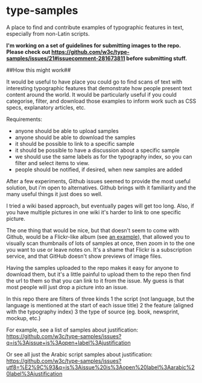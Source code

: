 # type-samples
A place to find and contribute examples of typographic features in text, especially from non-Latin scripts.

**I'm working on a set of guidelines for submitting images to the repo. Please check out https://github.com/w3c/type-samples/issues/21#issuecomment-281673811 before submitting stuff.**

##How this might work##

It would be useful to have place you could go to find scans of text with interesting typographic features that demonstrate how people present text content around the world.  It would be particularly useful if you could categorise, filter, and download those examples to inform work such as CSS specs, explanatory articles, etc.

Requirements:
- anyone should be able to upload samples
- anyone should be able to download the samples
- it should be possible to link to a specific sample 
- it should be possible to have a discussion about a specific sample
- we should use the same labels as for the typography index, so you can filter and select items to view.
- people should be notified, if desired, when new samples are added

After a few experiments, Github issues seemed to provide the most useful solution, but i'm open to alternatives. Github brings with it familiarity and the many useful things it just does so well.

I tried a wiki based approach, but eventually pages will get too long. Also, if you have multiple pictures in one wiki it's harder to link to one specific picture.

The one thing that would be nice, but that doesn't seem to come with Github, would be a Flickr-like album (see [an example](https://www.flickr.com/photos/ishida/albums/72157650248400402)), that allowed you to visually scan thumbnails of lots of samples at once, then zoom in to the one you want to use or leave notes on. It's a shame that Flickr is a subscription service, and that GitHub doesn't show previews of image files.

Having the samples uploaded to the repo makes it easy for anyone to download them, but it's a little painful to upload them to the repo then find the url to them so that you can link to it from the issue.  My guess is that most people will just drop a picture into an issue.

In this repo there are filters of three kinds
1 the script (not language, but the language is mentioned at the start of each issue title)
2 the feature (aligned with the typography index)
3 the type of source (eg. book, newsprint, mockup, etc.)

For example, see a list of samples about justification: https://github.com/w3c/type-samples/issues?q=is%3Aissue+is%3Aopen+label%3Ajustification

Or see all just the Arabic script samples about justification: https://github.com/w3c/type-samples/issues?utf8=%E2%9C%93&q=is%3Aissue%20is%3Aopen%20label%3Aarabic%20label%3Ajustification
